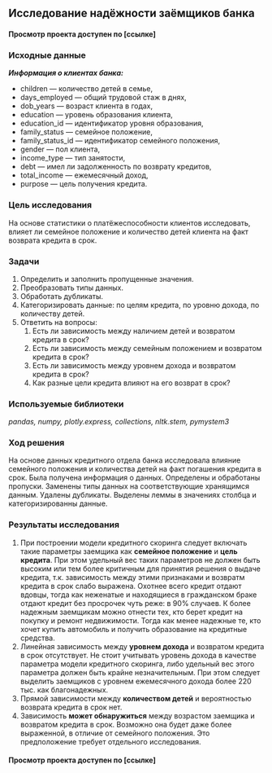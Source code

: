## Исследование надёжности заёмщиков банка
#### Просмотр проекта доступен по [ссылке]
### Исходные данные
***Информация о клиентах банка:***
* children — количество детей в семье,
* days_employed — общий трудовой стаж в днях,
* dob_years — возраст клиента в годах,
* education — уровень образования клиента,
* education_id — идентификатор уровня образования,
* family_status — семейное положение,
* family_status_id — идентификатор семейного положения,
* gender — пол клиента,
* income_type — тип занятости,
* debt — имел ли задолженность по возврату кредитов,
* total_income — ежемесячный доход,
* purpose — цель получения кредита.

### Цель исследования

На основе статистики о платёжеспособности клиентов исследовать, влияет ли семейное положение и количество детей клиента на факт возврата кредита в срок.

### Задачи
1. Определить и заполнить пропущенные значения.
2. Преобразовать типы данных.
3. Обработать дубликаты.
4. Категоризировать данные: по целям кредита, по уровню дохода, по количеству детей.
5. Ответить на вопросы:
   1. Есть ли зависимость между наличием детей и возвратом кредита в срок?
   2. Есть ли зависимость между семейным положением и возвратом кредита в срок?
   3. Есть ли зависимость между уровнем дохода и возвратом кредита в срок?
   4. Как разные цели кредита влияют на его возврат в срок?

### Используемые библиотеки
*pandas, numpy, plotly.express, collections, nltk.stem, pymystem3*

### Ход решения
На основе данных кредитного отдела банка исследовала влияние семейного положения и
количества детей на факт погашения кредита в срок. Была получена информация о
данных. Определены и обработаны пропуски. Заменены типы данных на соответствующие
хранящимся данным. Удалены дубликаты. Выделены леммы в значениях столбца и
категоризированны данные.

### Результаты исследования
1. При построении модели кредитного скоринга следует включать такие параметры заемщика как **семейное положение** и **цель кредита**. При этом удельный вес таких параметров не должен быть высоким или тем более критичным для принятия решения о выдаче кредита, т.к. зависимость между этими признаками и возвратм кредита в срок слабо выражена. Охотнее всего кредит отдают вдовцы, тогда как неженатые и находящиеся в гражданском браке отдают кредит без просрочек чуть реже: в 90% случаев. К более надежным заемщикам можно отнести тех, кто берет кредит на покупку и ремонт недвижимости. Тогда как менее надежные те, кто хочет купить автомобиль и получить образование на кредитные средства.
2. Линейная зависимость между **уровнем дохода** и возвратом кредита в срок отсутствует. Не стоит учитывать уровень дохода в качестве параметра модели кредитного скоринга, либо удельный вес этого параметра должен быть крайне незначительным. При этом следует выделить заемщиков с уровнем ежемесячного дохода более 220 тыс. как благонадежных.
3. Прямой зависимости между **количеством детей** и вероятностью возврата кредита в срок нет.
4. Зависимость **может обнаружиться** между возрастом заемщика и возвратом кредита в срок. Возможно она будет даже более выраженной, в отличие от семейного положения. Это предположение требует отдельного исследования.
#### Просмотр проекта доступен по [ссылке]

